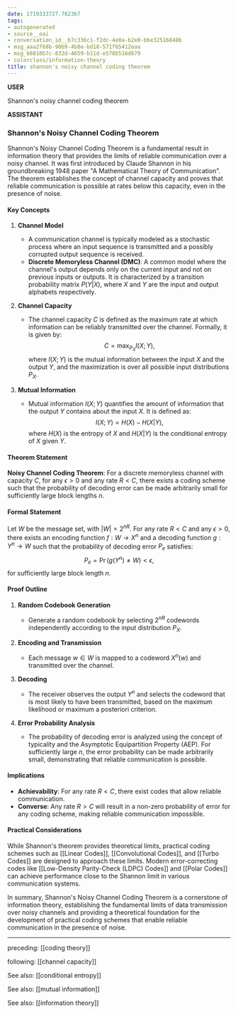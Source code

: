 ```yaml
---
date: 1719333727.762367
tags:
- autogenerated
- source__oai
- conversation_id__b7c336c1-f2dc-4e0a-b2e0-bbe32516848b
- msg_aaa2f68b-90b9-4b8e-bd18-571f65412eaa
- msg_b8810b7c-832d-4659-b11d-e578b516d679
- colorclass/information-theory
title: shannon's noisy channel coding theorem
---
```


**USER**

Shannon's noisy channel coding theorem


**ASSISTANT**

### Shannon's Noisy Channel Coding Theorem

Shannon's Noisy Channel Coding Theorem is a fundamental result in information theory that provides the limits of reliable communication over a noisy channel. It was first introduced by Claude Shannon in his groundbreaking 1948 paper "A Mathematical Theory of Communication". The theorem establishes the concept of channel capacity and proves that reliable communication is possible at rates below this capacity, even in the presence of noise.

#### Key Concepts

1. **Channel Model**
   - A communication channel is typically modeled as a stochastic process where an input sequence is transmitted and a possibly corrupted output sequence is received.
   - **Discrete Memoryless Channel (DMC)**: A common model where the channel's output depends only on the current input and not on previous inputs or outputs. It is characterized by a transition probability matrix $P(Y|X)$, where $X$ and $Y$ are the input and output alphabets respectively.

2. **Channel Capacity**
   - The channel capacity $C$ is defined as the maximum rate at which information can be reliably transmitted over the channel. Formally, it is given by:
     $$ C = \max_{P_X} I(X; Y), $$
     where $I(X; Y)$ is the mutual information between the input $X$ and the output $Y$, and the maximization is over all possible input distributions $P_X$.

3. **Mutual Information**
   - Mutual information $I(X; Y)$ quantifies the amount of information that the output $Y$ contains about the input $X$. It is defined as:
     $$ I(X; Y) = H(X) - H(X|Y), $$
     where $H(X)$ is the entropy of $X$ and $H(X|Y)$ is the conditional entropy of $X$ given $Y$.

#### Theorem Statement

**Noisy Channel Coding Theorem**:
For a discrete memoryless channel with capacity $C$, for any $\epsilon > 0$ and any rate $R < C$, there exists a coding scheme such that the probability of decoding error can be made arbitrarily small for sufficiently large block lengths $n$.

#### Formal Statement

Let $W$ be the message set, with $|W| = 2^{nR}$. For any rate $R < C$ and any $\epsilon > 0$, there exists an encoding function $f: W \to X^n$ and a decoding function $g: Y^n \to W$ such that the probability of decoding error $P_e$ satisfies:
$$ P_e = \Pr(g(Y^n) \neq W) < \epsilon, $$
for sufficiently large block length $n$.

#### Proof Outline

1. **Random Codebook Generation**
   - Generate a random codebook by selecting $2^{nR}$ codewords independently according to the input distribution $P_X$.

2. **Encoding and Transmission**
   - Each message $w \in W$ is mapped to a codeword $X^n(w)$ and transmitted over the channel.

3. **Decoding**
   - The receiver observes the output $Y^n$ and selects the codeword that is most likely to have been transmitted, based on the maximum likelihood or maximum a posteriori criterion.

4. **Error Probability Analysis**
   - The probability of decoding error is analyzed using the concept of typicality and the Asymptotic Equipartition Property (AEP). For sufficiently large $n$, the error probability can be made arbitrarily small, demonstrating that reliable communication is possible.

#### Implications

- **Achievability**: For any rate $R < C$, there exist codes that allow reliable communication.
- **Converse**: Any rate $R > C$ will result in a non-zero probability of error for any coding scheme, making reliable communication impossible.

#### Practical Considerations

While Shannon's theorem provides theoretical limits, practical coding schemes such as [[Linear Codes]], [[Convolutional Codes]], and [[Turbo Codes]] are designed to approach these limits. Modern error-correcting codes like [[Low-Density Parity-Check (LDPC) Codes]] and [[Polar Codes]] can achieve performance close to the Shannon limit in various communication systems.

In summary, Shannon's Noisy Channel Coding Theorem is a cornerstone of information theory, establishing the fundamental limits of data transmission over noisy channels and providing a theoretical foundation for the development of practical coding schemes that enable reliable communication in the presence of noise.


---

preceding: [[coding theory]]  


following: [[channel capacity]]

See also: [[conditional entropy]]


See also: [[mutual information]]


See also: [[information theory]]